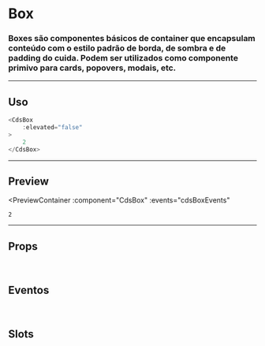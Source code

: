 # Box

### Boxes são componentes básicos de container que encapsulam conteúdo com o estilo padrão de borda, de sombra e de padding do cuida. Podem ser utilizados como componente primivo para cards, popovers, modais, etc.

---

## Uso

```js
<CdsBox
	:elevated="false"
>
	2
</CdsBox>
```

---

## Preview

<PreviewContainer
	:component="CdsBox"
	:events="cdsBoxEvents"
>
	2
</PreviewContainer>

---

## Props

<APITable
	name="Box"
	section="props"
/>
<br />

## Eventos

<APITable
	name="Box"
	section="events"
/>
<br />

## Slots

<APITable
	name="Box"
	section="slots"
/>


<script setup>
import CdsBox from '@/components/Box.vue';

const cdsBoxEvents = [
	'boxClick'
];
</script>
